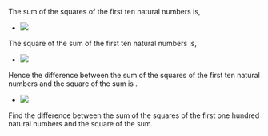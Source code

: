 The sum of the squares of the first ten natural numbers is,
- <img src="https://latex.codecogs.com/gif.latex?1^2 + 2^2 + ... + 10^2 = 385" /> 
The square of the sum of the first ten natural numbers is,
- <img src="https://latex.codecogs.com/gif.latex?(1 + 2 + .. + 10)^2 = 3025" />
Hence the difference between the sum of the squares of the first ten natural numbers and the square of the sum is .
- <img src="https://latex.codecogs.com/gif.latex?3025 - 285 = 2640" />
Find the difference between the sum of the squares of the first one hundred natural numbers and the square of the sum.